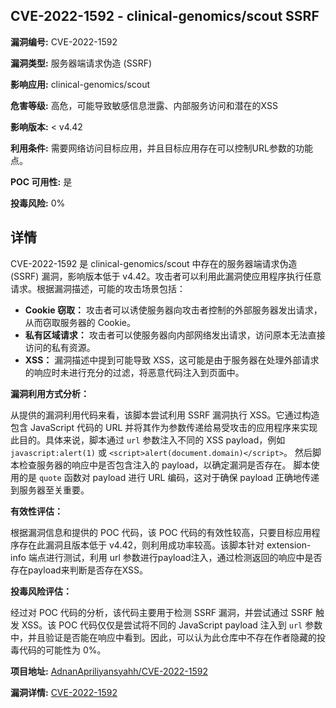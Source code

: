 ## CVE-2022-1592 - clinical-genomics/scout SSRF

**漏洞编号:** CVE-2022-1592

**漏洞类型:** 服务器端请求伪造 (SSRF)

**影响应用:** clinical-genomics/scout

**危害等级:** 高危，可能导致敏感信息泄露、内部服务访问和潜在的XSS

**影响版本:** < v4.42

**利用条件:** 需要网络访问目标应用，并且目标应用存在可以控制URL参数的功能点。

**POC 可用性:** 是

**投毒风险:** 0%

## 详情

CVE-2022-1592 是 clinical-genomics/scout 中存在的服务器端请求伪造 (SSRF) 漏洞，影响版本低于 v4.42。攻击者可以利用此漏洞使应用程序执行任意请求。根据漏洞描述，可能的攻击场景包括：

*   **Cookie 窃取：** 攻击者可以诱使服务器向攻击者控制的外部服务器发出请求，从而窃取服务器的 Cookie。
*   **私有区域请求：** 攻击者可以使服务器向内部网络发出请求，访问原本无法直接访问的私有资源。
*   **XSS：** 漏洞描述中提到可能导致 XSS，这可能是由于服务器在处理外部请求的响应时未进行充分的过滤，将恶意代码注入到页面中。

**漏洞利用方式分析：**

从提供的漏洞利用代码来看，该脚本尝试利用 SSRF 漏洞执行 XSS。它通过构造包含 JavaScript 代码的 URL 并将其作为参数传递给易受攻击的应用程序来实现此目的。具体来说，脚本通过 `url` 参数注入不同的 XSS payload，例如 `javascript:alert(1)` 或 `<script>alert(document.domain)</script>`。  然后脚本检查服务器的响应中是否包含注入的 payload，以确定漏洞是否存在。  脚本使用的是 `quote` 函数对 payload 进行 URL 编码，这对于确保 payload 正确地传递到服务器至关重要。

**有效性评估：**

根据漏洞信息和提供的 POC 代码，该 POC 代码的有效性较高，只要目标应用程序存在此漏洞且版本低于 v4.42，则利用成功率较高。该脚本针对 extension-info 端点进行测试，利用 url 参数进行payload注入，通过检测返回的响应中是否存在payload来判断是否存在XSS。

**投毒风险评估：**

经过对 POC 代码的分析，该代码主要用于检测 SSRF 漏洞，并尝试通过 SSRF 触发 XSS。该 POC 代码仅仅是尝试将不同的 JavaScript payload 注入到 `url` 参数中，并且验证是否能在响应中看到。因此，可以认为此仓库中不存在作者隐藏的投毒代码的可能性为 0%。

**项目地址:** [AdnanApriliyansyahh/CVE-2022-1592](https://github.com/AdnanApriliyansyahh/CVE-2022-1592)

**漏洞详情:** [CVE-2022-1592](https://nvd.nist.gov/vuln/detail/CVE-2022-1592)